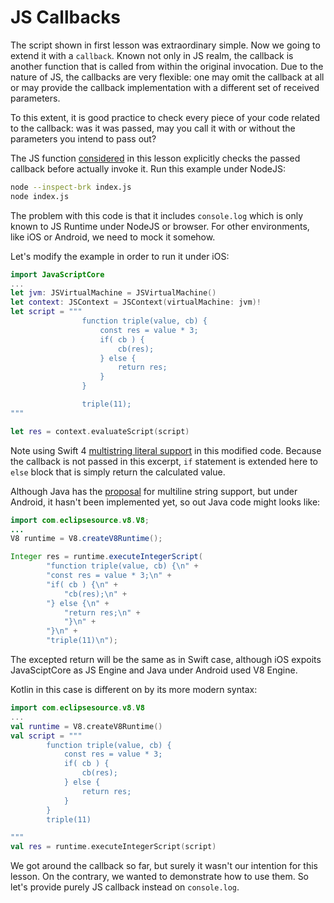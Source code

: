 # JS Callbacks

The script shown in first lesson was extraordinary simple. Now we going to extend it with a <code>callback</code>. Known not only in JS realm, the callback is another function that is called from within the original invocation. Due to the nature of JS, the callbacks are very flexible: one may omit the callback at all or may provide the callback implementation with a different set of received parameters.

To this extent, it is good practice to check every piece of your code related to the callback: was it was passed, may you call it with or without the parameters you intend to pass out?

The JS function [considered](index.js) in this lesson explicitly checks the passed callback before actually invoke it.
Run this example under NodeJS:
``` bash
node --inspect-brk index.js
node index.js
```

The problem with this code is that it includes <code>console.log</code> which is only known to JS Runtime under NodeJS or browser. For other environments, like iOS or Android, we need to mock it somehow.

Let's modify the example in order to run it under iOS:
``` Swift
import JavaScriptCore
...
let jvm: JSVirtualMachine = JSVirtualMachine()
let context: JSContext = JSContext(virtualMachine: jvm)!
let script = """
                function triple(value, cb) {
                    const res = value * 3;
                    if( cb ) {
                        cb(res);
                    } else {
                        return res;
                    }
                }

                triple(11);
"""

let res = context.evaluateScript(script)
```
Note using Swift 4 [multistring literal support](https://github.com/apple/swift-evolution/blob/master/proposals/0168-multi-line-string-literals.md) in this modified code. Because the callback is not passed in this excerpt, <code>if</code> statement is extended here to <code>else</code> block that is simply return the calculated value. 

Although Java has the [proposal](https://blog.joda.org/2008/01/java-7-multi-line-string-literals_594.html) for multiline string support, but under Android, it hasn't been implemented yet, so out Java code might looks like:
``` Java 
import com.eclipsesource.v8.V8;
...
V8 runtime = V8.createV8Runtime();

Integer res = runtime.executeIntegerScript(
        "function triple(value, cb) {\n" +
        "const res = value * 3;\n" +
        "if( cb ) {\n" +
            "cb(res);\n" +
        "} else {\n" +
            "return res;\n" +
            "}\n" +
        "}\n" +        
        "triple(11)\n");
```
The excepted return will be the same as in Swift case, although iOS expoits JavaSciptCore as JS Engine and Java under Android used V8 Engine.

Kotlin in this case is different on by its more modern syntax:
``` Kotlin
import com.eclipsesource.v8.V8
...
val runtime = V8.createV8Runtime()
val script = """
        function triple(value, cb) {
            const res = value * 3;
            if( cb ) {
                cb(res);
            } else {
                return res;
            }
        }
        triple(11)

"""
val res = runtime.executeIntegerScript(script)
```

We got around the callback so far, but surely it wasn't our intention for this lesson. On the contrary, we wanted to demonstrate how to use them. So let's provide purely JS callback instead on <code>console.log</code>.

